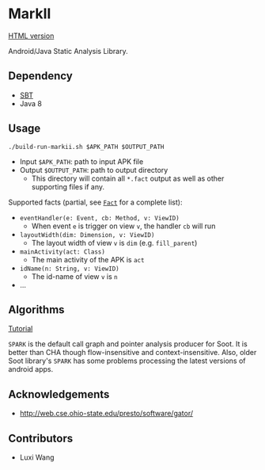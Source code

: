 MarkII
======

[HTML version](https://dochost.me/github/izgzhen/markii/blob/master/README.md)

Android/Java Static Analysis Library.

## Dependency

- [SBT](https://www.scala-sbt.org/index.html)
- Java 8

## Usage

```
./build-run-markii.sh $APK_PATH $OUTPUT_PATH
```

- Input `$APK_PATH`: path to input APK file
- Output `$OUTPUT_PATH`: path to output directory
  * This directory will contain all `*.fact` output as well as other supporting files if any.

Supported facts (partial, see [`Fact`](./docs/api/com/research/nomad/markii/FactsWriter$$Fact$.html) for a complete list):

- `eventHandler(e: Event, cb: Method, v: ViewID)`
  - When event `e` is trigger on view `v`, the handler `cb` will run
- `layoutWidth(dim: Dimension, v: ViewID)`
  - The layout width of view `v` is `dim` (e.g. `fill_parent`)
- `mainActivity(act: Class)`
  - The main activity of the APK is `act`
- `idName(n: String, v: ViewID)`
  - The id-name of view `v` is `n`
- ...

## Algorithms

[Tutorial](./docs/algorithm-tutorial.md)

`SPARK` is the default call graph and pointer analysis producer for Soot.
It is better than CHA though flow-insensitive and context-insensitive.
Also, older Soot library's `SPARK` has some problems processing the latest versions of android apps.


## Acknowledgements

- http://web.cse.ohio-state.edu/presto/software/gator/

## Contributors

- Luxi Wang
